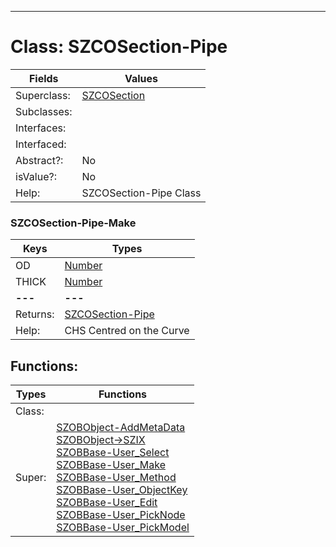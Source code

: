 ---------

# Class:	SZCOSection-Pipe

| Fields | Values |
| --------- | --------- |
| Superclass: | [SZCOSection](SZCOSection.html) |
| Subclasses: |  |
| Interfaces: |  |
| Interfaced: |  |
| Abstract?: | No |
| isValue?: | No |
| Help: | SZCOSection-Pipe Class |

### SZCOSection-Pipe-Make

| Keys | Types |
| --------- | --------- |
| OD | [Number](Number.html) |
| THICK | [Number](Number.html) |
| **---** | **---** |
| Returns: | [SZCOSection-Pipe](SZCOSection-Pipe.html) |
| Help: | CHS Centred on the Curve |


## Functions:

| Types | Functions |
| --------- | --------- |
| Class: |  |
| Super: | [SZOBObject-AddMetaData](SZOBObject.html) <br> [SZOBObject->SZIX](SZOBObject.html) <br> [SZOBBase-User_Select](SZOBBase.html) <br> [SZOBBase-User_Make](SZOBBase.html) <br> [SZOBBase-User_Method](SZOBBase.html) <br> [SZOBBase-User_ObjectKey](SZOBBase.html) <br> [SZOBBase-User_Edit](SZOBBase.html) <br> [SZOBBase-User_PickNode](SZOBBase.html) <br> [SZOBBase-User_PickModel](SZOBBase.html) |


